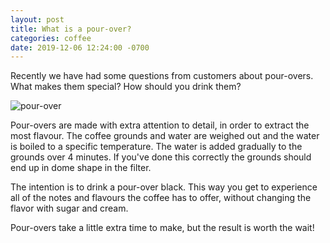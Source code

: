```yaml
---
layout: post
title: What is a pour-over?
categories: coffee
date: 2019-12-06 12:24:00 -0700
---
```


Recently we have had some questions from customers about pour-overs. What makes them special? How should you drink them? 

<img src="../images/eiliv-sonas-aceron-pourover-unsplash.jpg" alt="pour-over" class="blog-img">

Pour-overs are made with extra attention to detail, in order to extract the most flavour. The coffee grounds and water are weighed out and the water is boiled to a specific temperature. The water is added gradually to the grounds over 4 minutes. If you've done this correctly the grounds should end up in dome shape in the filter. 

The intention is to drink a pour-over black. This way you get to experience all of the notes and flavours the coffee has to offer, without changing the flavor with sugar and cream. 

Pour-overs take a little extra time to make, but the result is worth the wait!

